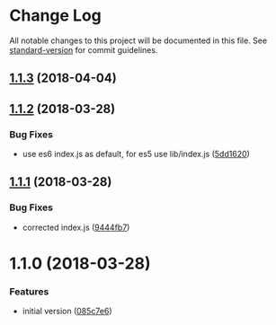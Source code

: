 # Change Log

All notable changes to this project will be documented in this file. See [standard-version](https://github.com/conventional-changelog/standard-version) for commit guidelines.

<a name="1.1.3"></a>
## [1.1.3](https://github.com/denny99/react-jsf/compare/v1.1.2...v1.1.3) (2018-04-04)



<a name="1.1.2"></a>
## [1.1.2](https://github.com/denny99/react-jsf/compare/v1.1.1...v1.1.2) (2018-03-28)


### Bug Fixes

* use es6 index.js as default, for es5 use lib/index.js ([5dd1620](https://github.com/denny99/react-jsf/commit/5dd1620))



<a name="1.1.1"></a>
## [1.1.1](https://github.com/denny99/react-jsf/compare/v1.1.0...v1.1.1) (2018-03-28)


### Bug Fixes

* corrected index.js ([9444fb7](https://github.com/denny99/react-jsf/commit/9444fb7))



<a name="1.1.0"></a>
# 1.1.0 (2018-03-28)


### Features

* initial version ([085c7e6](https://github.com/denny99/react-jsf/commit/085c7e6))

